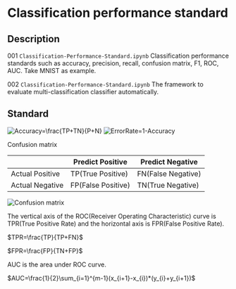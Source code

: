 <script type="text/javascript" src="http://cdn.mathjax.org/mathjax/latest/MathJax.js?config=default"></script>

# Classification performance standard

## Description

001 `Classification-Performance-Standard.ipynb` Classification performance standards such as accuracy, precision, recall, confusion matrix, F1, ROC, AUC. Take MNIST as example.

002 `Classification-Performance-Standard.ipynb` The framework to evaluate multi-classification classifier automatically.

## Standard

<img src="https://latex.codecogs.com/png.latex?Accuracy=\frac{TP&plus;TN}{P&plus;N}" title="Accuracy=\frac{TP+TN}{P+N}" />

<img src="https://latex.codecogs.com/png.latex?ErrorRate=1-Accuracy" title="ErrorRate=1-Accuracy" />



Confusion matrix

||Predict Positive | Predict Negative |
|--|--|--|
|Actual Positive | TP(True Positive) | FN(False Negative)|
|Actual Negative|FP(False Positive)|TN(True Negative)|

![Confusion matrix](https://github.com/vba34520/Classification-Performance-Standard/blob/master/picture/Confusion%20matrix.png)

The vertical axis of the ROC(Receiver Operating Characteristic) curve is TPR(True Positive Rate) and the horizontal axis is FPR(False Positive Rate).

$TPR=\frac{TP}{TP+FN}$

$FPR=\frac{FP}{TN+FP}$

AUC is the area under ROC curve.

$AUC=\frac{1}{2}\sum_{i=1}^{m-1}(x_{i+1}-x_{i})*(y_{i}+y_{i+1})$



